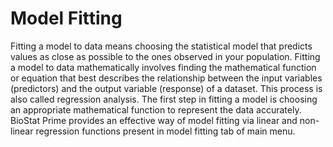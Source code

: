 # Model Fitting

Fitting a model to data means choosing the statistical model that predicts values as close as possible to the ones observed in your population. Fitting a model to data mathematically involves finding the mathematical function or equation that best describes the relationship between the input variables (predictors) and the output variable (response) of a dataset. This process is also called regression analysis. The first step in fitting a model is choosing an appropriate mathematical function to represent the data accurately.
BioStat Prime provides an effective way of model fitting via linear and non-linear regression functions present in model fitting tab of main menu.
